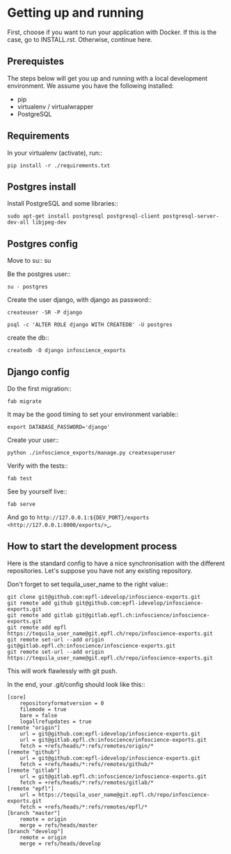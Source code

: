 # Getting up and running

First, choose if you want to run your application with Docker. If this is the case, go to INSTALL.rst. Otherwise, continue here.

## Prerequistes

The steps below will get you up and running with a local development environment. We assume you have the following installed:

* pip
* virtualenv / virtualwrapper
* PostgreSQL

## Requirements

In your virtualenv (activate), run::

    pip install -r ./requirements.txt

## Postgres install

Install PostgreSQL and some libraries::

    sudo apt-get install postgresql postgresql-client postgresql-server-dev-all libjpeg-dev

## Postgres config

Move to su::
    su

Be the postgres user::

    su - postgres

Create the user django, with django as password::

    createuser -SR -P django

    psql -c 'ALTER ROLE django WITH CREATEDB' -U postgres

create the db::

    createdb -O django infoscience_exports

## Django config

Do the first migration::

    fab migrate

It may be the good timing to set your environment variable::

    export DATABASE_PASSWORD='django'

Create your user::

    python ./infoscience_exports/manage.py createsuperuser

Verify with the tests::

    fab test

See by yourself live::

    fab serve

And go to `http://127.0.0.1:${DEV_PORT}/exports <http://127.0.0.1:8000/exports/>`_.

## How to start the development process

Here is the standard config to have a nice synchronisation with the different repositories. Let's suppose you have not any existing repository.

Don't forget to set tequila_user_name to the right value::

    git clone git@github.com:epfl-idevelop/infoscience-exports.git
    git remote add github git@github.com:epfl-idevelop/infoscience-exports.git
    git remote add gitlab git@gitlab.epfl.ch:infoscience/infoscience-exports.git
    git remote add epfl https://tequila_user_name@git.epfl.ch/repo/infoscience-exports.git
    git remote set-url --add origin git@gitlab.epfl.ch:infoscience/infoscience-exports.git
    git remote set-url --add origin https://tequila_user_name@git.epfl.ch/repo/infoscience-exports.git

This will work flawlessly with git push.

In the end, your .git/config should look like this::

    [core]
        repositoryformatversion = 0
        filemode = true
        bare = false
        logallrefupdates = true
    [remote "origin"]
        url = git@github.com:epfl-idevelop/infoscience-exports.git
        url = git@gitlab.epfl.ch:infoscience/infoscience-exports.git
        fetch = +refs/heads/*:refs/remotes/origin/*
    [remote "github"]
        url = git@github.com:epfl-idevelop/infoscience-exports.git
        fetch = +refs/heads/*:refs/remotes/github/*
    [remote "gitlab"]
        url = git@gitlab.epfl.ch:infoscience/infoscience-exports.git
        fetch = +refs/heads/*:refs/remotes/gitlab/*
    [remote "epfl"]
        url = https://tequila_user_name@git.epfl.ch/repo/infoscience-exports.git
        fetch = +refs/heads/*:refs/remotes/epfl/*
    [branch "master"]
        remote = origin
        merge = refs/heads/master
    [branch "develop"]
        remote = origin
        merge = refs/heads/develop
